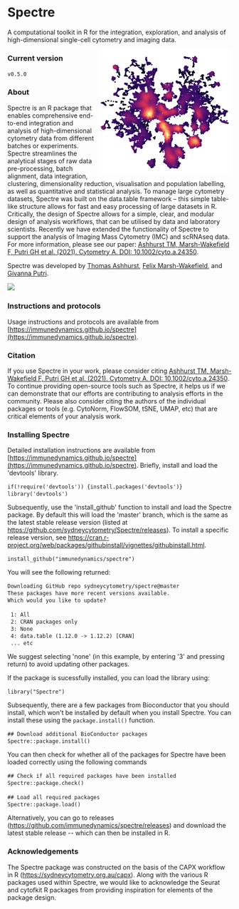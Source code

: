 # Spectre
A computational toolkit in R for the integration, exploration, and analysis of high-dimensional single-cell cytometry and imaging data.

<img src="https://github.com/ImmuneDynamics/Spectre/blob/master/image/Spectre.png?raw=true" alt="logo" width="300" align="right"/>

### Current version
`v0.5.0`

### About
Spectre is an R package that enables comprehensive end-to-end integration and analysis of high-dimensional cytometry data from different batches or experiments. Spectre streamlines the analytical stages of raw data pre-processing, batch alignment, data integration, clustering, dimensionality reduction, visualisation and population labelling, as well as quantitative and statistical analysis. To manage large cytometry datasets, Spectre was built on the data.table framework – this simple table-like structure allows for fast and easy processing of large datasets in R. Critically, the design of Spectre allows for a simple, clear, and modular design of analysis workflows, that can be utilised by data and laboratory scientists. Recently we have extended the functionality of Spectre to support the analysis of Imaging Mass Cytometry (IMC) and scRNAseq data. For more information, please see our paper: [Ashhurst TM, Marsh-Wakefield F, Putri GH et al. (2021). Cytometry A. DOI: 10.1002/cyto.a.24350](https://doi.org/10.1002/cyto.a.24350).

Spectre was developed by [Thomas Ashhurst](https://immunedynamics.github.io/thomas-ashhurst/), [Felix Marsh-Wakefield](https://immunedynamics.github.io/felix-marsh-wakefield/), and [Givanna Putri](https://immunedynamics.github.io/givanna-putri/).

<img src="https://raw.githubusercontent.com/tomashhurst/tomashhurst.github.io/master/images/Spectre.png">

### Instructions and protocols
Usage instructions and protocols are available from [https://immunedynamics.github.io/spectre](https://immunedynamics.github.io/spectre).

### Citation
If you use Spectre in your work, please consider citing [Ashhurst TM, Marsh-Wakefield F, Putri GH et al. (2021). Cytometry A. DOI: 10.1002/cyto.a.24350](https://doi.org/10.1002/cyto.a.24350). To continue providing open-source tools such as Spectre, it helps us if we can demonstrate that our efforts are contributing to analysis efforts in the community. Please also consider citing the authors of the individual packages or tools (e.g. CytoNorm, FlowSOM, tSNE, UMAP, etc) that are critical elements of your analysis work.

### Installing Spectre
Detailed installation instructions are available from [https://immunedynamics.github.io/spectre](https://immunedynamics.github.io/spectre). Briefly, install and load the 'devtools' library.

```     
if(!require('devtools')) {install.packages('devtools')}
library('devtools')
```

Subsequently, use the 'install_github' function to install and load the Spectre package. By default this will load the 'master' branch, which is the same as the latest stable release version (listed at https://github.com/sydneycytometry/Spectre/releases). To install a specific release version, see https://cran.r-project.org/web/packages/githubinstall/vignettes/githubinstall.html.

```
install_github("immunedynamics/spectre")
```

You will see the following returned:
```
Downloading GitHub repo sydneycytometry/spectre@master
These packages have more recent versions available.
Which would you like to update?

 1: All                                 
 2: CRAN packages only                  
 3: None                                
 4: data.table (1.12.0 -> 1.12.2) [CRAN]
 ... etc
 ```
 
We suggest selecting 'none' (in this example, by entering '3' and pressing return) to avoid updating other packages.

If the package is sucessfully installed, you can load the library using:
```
library("Spectre")
```

Subsequently, there are a few packages from Bioconductor that you should install, which won't be installed by default when you install Spectre. You can install these using the `package.install()` function.

```
## Download additional BioConductor packages
Spectre::package.install()
```

You can then check for whether all of the packages for Spectre have been loaded correctly using the following commands
```
## Check if all required packages have been installed
Spectre::package.check()
 
## Load all required packages
Spectre::package.load()
```

Alternatively, you can go to releases (https://github.com/immunedynamics/spectre/releases) and download the latest stable release -- which can then be installed in R.

### Acknowledgements
The Spectre package was constructed on the basis of the CAPX workflow in R (https://sydneycytometry.org.au/capx). Along with the various R packages used within Spectre, we would like to acknowledge the Seurat and cytofkit R packages from providing inspiration for elements of the package design.
